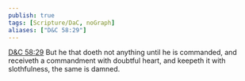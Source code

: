 ```yaml
---
publish: true
tags: [Scripture/DaC, noGraph]
aliases: ["D&C 58:29"]
---
```

[D&C 58:29](https://churchofjesuschrist.org/study/scriptures/dc-testament/dc/58?lang=eng&id=p29#p29) But he that doeth not anything until he is commanded, and receiveth a commandment with doubtful heart, and keepeth it with slothfulness, the same is damned.

